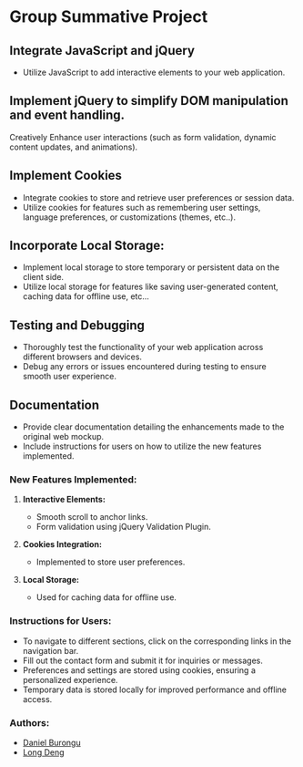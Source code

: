 # Group Summative Project

## Integrate JavaScript and jQuery

- Utilize JavaScript to add interactive elements to your web application.

## Implement jQuery to simplify DOM manipulation and event handling.

Creatively Enhance user interactions (such as form validation, dynamic content updates, and animations).

## Implement Cookies

- Integrate cookies to store and retrieve user preferences or session data.
- Utilize cookies for features such as remembering user settings, language preferences, or customizations (themes, etc..).

## Incorporate Local Storage:

- Implement local storage to store temporary or persistent data on the client side.
- Utilize local storage for features like saving user-generated content, caching data for offline use, etc...

## Testing and Debugging

- Thoroughly test the functionality of your web application across different browsers and devices.
- Debug any errors or issues encountered during testing to ensure smooth user experience.

## Documentation

- Provide clear documentation detailing the enhancements made to the original web mockup.
- Include instructions for users on how to utilize the new features implemented.

### New Features Implemented:

1. **Interactive Elements:**

   - Smooth scroll to anchor links.
   - Form validation using jQuery Validation Plugin.

2. **Cookies Integration:**

   - Implemented to store user preferences.

3. **Local Storage:**
   - Used for caching data for offline use.

### Instructions for Users:

- To navigate to different sections, click on the corresponding links in the navigation bar.
- Fill out the contact form and submit it for inquiries or messages.
- Preferences and settings are stored using cookies, ensuring a personalized experience.
- Temporary data is stored locally for improved performance and offline access.

### Authors:

- [Daniel Burongu](https://github.com/danielburongu)
- [Long Deng](https://github.com/longmaker2)
